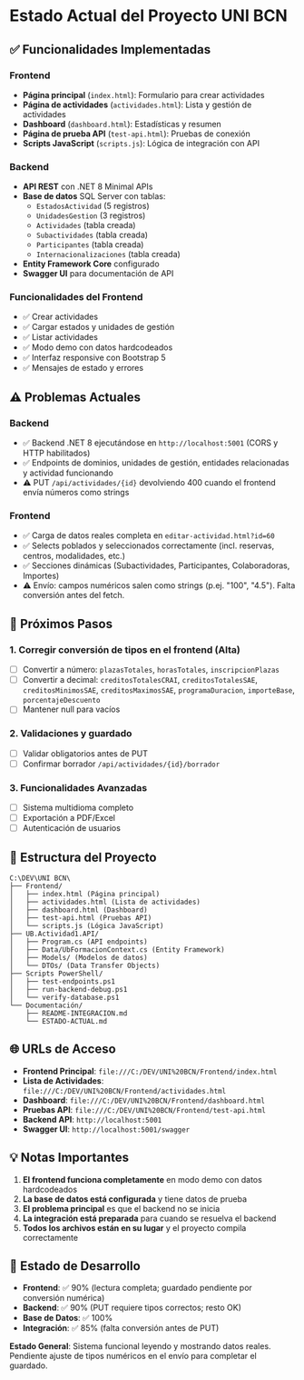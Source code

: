 # Estado Actual del Proyecto UNI BCN

## ✅ Funcionalidades Implementadas

### Frontend
- **Página principal** (`index.html`): Formulario para crear actividades
- **Página de actividades** (`actividades.html`): Lista y gestión de actividades
- **Dashboard** (`dashboard.html`): Estadísticas y resumen
- **Página de prueba API** (`test-api.html`): Pruebas de conexión
- **Scripts JavaScript** (`scripts.js`): Lógica de integración con API

### Backend
- **API REST** con .NET 8 Minimal APIs
- **Base de datos** SQL Server con tablas:
  - `EstadosActividad` (5 registros)
  - `UnidadesGestion` (3 registros)
  - `Actividades` (tabla creada)
  - `Subactividades` (tabla creada)
  - `Participantes` (tabla creada)
  - `Internacionalizaciones` (tabla creada)
- **Entity Framework Core** configurado
- **Swagger UI** para documentación de API

### Funcionalidades del Frontend
- ✅ Crear actividades
- ✅ Cargar estados y unidades de gestión
- ✅ Listar actividades
- ✅ Modo demo con datos hardcodeados
- ✅ Interfaz responsive con Bootstrap 5
- ✅ Mensajes de estado y errores

## ⚠️ Problemas Actuales

### Backend
- ✅ Backend .NET 8 ejecutándose en `http://localhost:5001` (CORS y HTTP habilitados)
- ✅ Endpoints de dominios, unidades de gestión, entidades relacionadas y actividad funcionando
- ⚠️ PUT `/api/actividades/{id}` devolviendo 400 cuando el frontend envía números como strings

### Frontend
- ✅ Carga de datos reales completa en `editar-actividad.html?id=60`
- ✅ Selects poblados y seleccionados correctamente (incl. reservas, centros, modalidades, etc.)
- ✅ Secciones dinámicas (Subactividades, Participantes, Colaboradoras, Importes)
- ⚠️ Envío: campos numéricos salen como strings (p.ej. "100", "4.5"). Falta conversión antes del fetch.

## 🔧 Próximos Pasos

### 1. Corregir conversión de tipos en el frontend (Alta)
- [ ] Convertir a número: `plazasTotales`, `horasTotales`, `inscripcionPlazas`
- [ ] Convertir a decimal: `creditosTotalesCRAI`, `creditosTotalesSAE`, `creditosMinimosSAE`, `creditosMaximosSAE`, `programaDuracion`, `importeBase`, `porcentajeDescuento`
- [ ] Mantener null para vacíos

### 2. Validaciones y guardado
- [ ] Validar obligatorios antes de PUT
- [ ] Confirmar borrador `/api/actividades/{id}/borrador`

### 3. Funcionalidades Avanzadas
- [ ] Sistema multidioma completo
- [ ] Exportación a PDF/Excel
- [ ] Autenticación de usuarios

## 📁 Estructura del Proyecto

```
C:\DEV\UNI BCN\
├── Frontend/
│   ├── index.html (Página principal)
│   ├── actividades.html (Lista de actividades)
│   ├── dashboard.html (Dashboard)
│   ├── test-api.html (Pruebas API)
│   └── scripts.js (Lógica JavaScript)
├── UB.Actividad1.API/
│   ├── Program.cs (API endpoints)
│   ├── Data/UbFormacionContext.cs (Entity Framework)
│   ├── Models/ (Modelos de datos)
│   └── DTOs/ (Data Transfer Objects)
├── Scripts PowerShell/
│   ├── test-endpoints.ps1
│   ├── run-backend-debug.ps1
│   └── verify-database.ps1
└── Documentación/
    ├── README-INTEGRACION.md
    └── ESTADO-ACTUAL.md
```

## 🌐 URLs de Acceso

- **Frontend Principal**: `file:///C:/DEV/UNI%20BCN/Frontend/index.html`
- **Lista de Actividades**: `file:///C:/DEV/UNI%20BCN/Frontend/actividades.html`
- **Dashboard**: `file:///C:/DEV/UNI%20BCN/Frontend/dashboard.html`
- **Pruebas API**: `file:///C:/DEV/UNI%20BCN/Frontend/test-api.html`
- **Backend API**: `http://localhost:5001`
- **Swagger UI**: `http://localhost:5001/swagger`

## 💡 Notas Importantes

1. **El frontend funciona completamente** en modo demo con datos hardcodeados
2. **La base de datos está configurada** y tiene datos de prueba
3. **El problema principal** es que el backend no se inicia
4. **La integración está preparada** para cuando se resuelva el backend
5. **Todos los archivos están en su lugar** y el proyecto compila correctamente

## 🚀 Estado de Desarrollo

- **Frontend**: ✅ 90% (lectura completa; guardado pendiente por conversión numérica)
- **Backend**: ✅ 90% (PUT requiere tipos correctos; resto OK)
- **Base de Datos**: ✅ 100%
- **Integración**: ✅ 85% (falta conversión antes de PUT)

**Estado General**: Sistema funcional leyendo y mostrando datos reales. Pendiente ajuste de tipos numéricos en el envío para completar el guardado.
